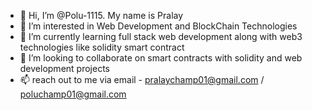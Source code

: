 - 👋 Hi, I’m @Polu-1115. My name is Pralay
- 👀 I’m interested in Web Development and BlockChain Technologies
- 🌱 I’m currently learning full stack web development along with web3 technologies like solidity smart contract
- 💞️ I’m looking to collaborate on smart contracts with solidity and web development projects
- 📫 reach out to me via email - pralaychamp01@gmail.com / poluchamp01@gmail.com

<!---
Polu-1115/Polu-1115 is a ✨ special ✨ repository because its `README.md` (this file) appears on your GitHub profile.
You can click the Preview link to take a look at your changes.
--->
